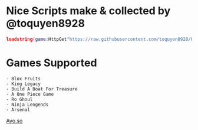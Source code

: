 # Nice Scripts make & collected by @toquyen8928 
```lua
loadstring(game:HttpGet"https://raw.githubusercontent.com/toquyen8928/FreeScript/main/script.lua")()
```
# Games Supported
```
- Blox Fruits
- King Legacy
- Build A Boat For Treasure 
- A 0ne Piece Game
- Ro Ghoul
- Ninja Lengends
- Arsenal
```
[Ayo.so](https://ayo.so/toquyen8928)
